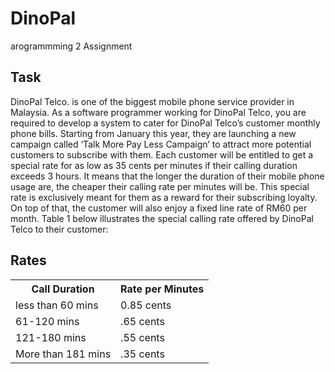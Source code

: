 # DinoPal
arogrammming 2 Assignment
<h2> Task </h2>

DinoPal Telco. is one of the biggest mobile phone service provider in Malaysia. As a software programmer working for DinoPal Telco, you are required to develop a system to cater for DinoPal Telco’s customer monthly phone bills. Starting from January this year, they are launching a new campaign called ‘Talk More Pay Less Campaign’ to attract more potential customers to subscribe with them. Each customer will be entitled to get a special rate for as low as 35 cents per minutes if their calling duration exceeds 3 hours. It means that the longer the duration of their mobile phone usage are, the cheaper their calling rate per minutes will be. This special rate is exclusively meant for them as a reward for their subscribing loyalty. On top of that, the customer will also enjoy a fixed line rate of RM60 per month. Table 1 below illustrates the special calling rate offered by DinoPal Telco to their customer:

<h2> Rates </h2>

<table>
<tr>
  <th>Call Duration</th>
  <th>Rate per Minutes</th>
</tr>
<tr>
  <td>less than 60 mins</td>
  <td>0.85 cents</td>
</tr>
<tr>
  <td>61-120 mins</td>
  <td>.65 cents</td>
</tr>
<tr>
  <td>121-180 mins</td>
  <td>.55 cents</td>
</tr>
<tr>
  <td>More than 181 mins</td>
  <td>.35 cents</td>
</tr>
</table>
